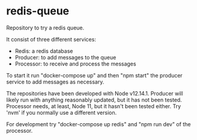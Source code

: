 # redis-queue
Repository to try a redis queue.

It consist of three different services:
  - Redis: a redis database
  - Producer: to add messages to the queue
  - Processor: to receive and process the messages

To start it run "docker-compose up" and then "npm start" the producer service to
add messages as necessary.

The repositories have been developed with Node v12.14.1. Producer will likely run with
anything reasonably updated, but it has not been tested. Processor needs, at least,
Node 11, but it hasn't been tested either. Try 'nvm' if you normally use a different version.

For development try "docker-compose up redis" and "npm run dev" of the processor. 
